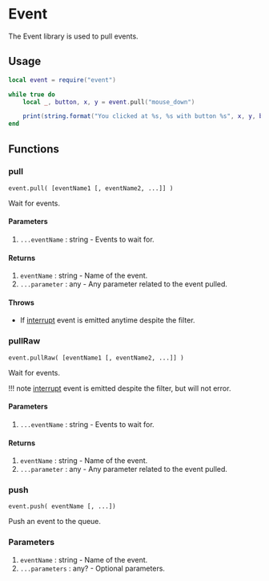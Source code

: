 # Event

The Event library is used to pull events.

## Usage

```lua
local event = require("event")

while true do
	local _, button, x, y = event.pull("mouse_down")

	print(string.format("You clicked at %s, %s with button %s", x, y, button))
end
```

## Functions

### pull

`event.pull( [eventName1 [, eventName2, ...]] )`

Wait for events.

#### Parameters

1. `...eventName` : string - Events to wait for.

#### Returns

1. `eventName` : string - Name of the event.
1. `...parameter` : any - Any parameter related to the event pulled.

#### Throws

* If [interrupt](/Events/interrupt/) event is emitted anytime despite the filter.

### pullRaw

`event.pullRaw( [eventName1 [, eventName2, ...]] )`

Wait for events.

!!! note
	[interrupt](/Events/interrupt/) event is emitted despite the filter, but will not error.

#### Parameters

1. `...eventName` : string - Events to wait for.

#### Returns

1. `eventName` : string - Name of the event.
1. `...parameter` : any - Any parameter related to the event pulled.

### push

`event.push( eventName [, ...])`

Push an event to the queue.

### Parameters

1. `eventName` : string - Name of the event.
2. `...parameters` : any? - Optional parameters.